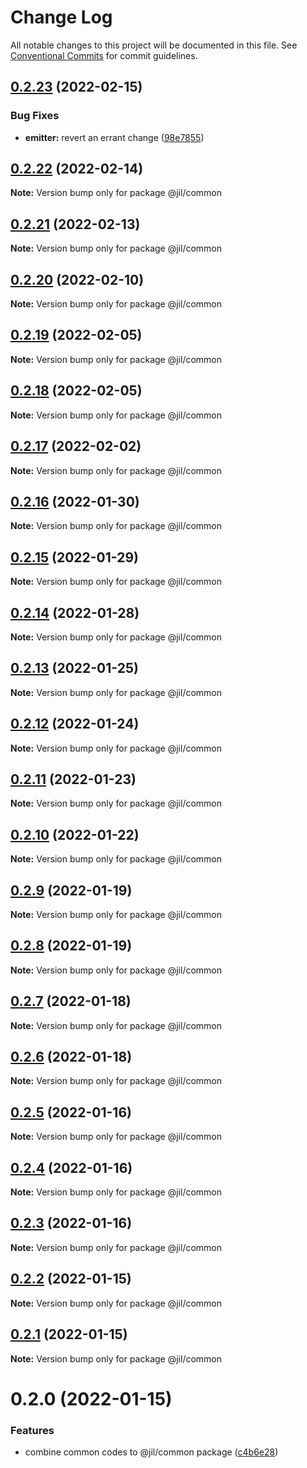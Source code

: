# Change Log

All notable changes to this project will be documented in this file.
See [Conventional Commits](https://conventionalcommits.org) for commit guidelines.

## [0.2.23](https://github.com/jiljs/jil/compare/@jil/common@0.2.22...@jil/common@0.2.23) (2022-02-15)


### Bug Fixes

* **emitter:** revert an errant change ([98e7855](https://github.com/jiljs/jil/commit/98e7855b810e4a3505785f72dc1ad52bf5ee3abb))





## [0.2.22](https://github.com/jiljs/jil/compare/@jil/common@0.2.21...@jil/common@0.2.22) (2022-02-14)

**Note:** Version bump only for package @jil/common





## [0.2.21](https://github.com/jiljs/jil/compare/@jil/common@0.2.20...@jil/common@0.2.21) (2022-02-13)

**Note:** Version bump only for package @jil/common





## [0.2.20](https://github.com/jiljs/jil/compare/@jil/common@0.2.19...@jil/common@0.2.20) (2022-02-10)

**Note:** Version bump only for package @jil/common





## [0.2.19](https://github.com/jiljs/jil/compare/@jil/common@0.2.18...@jil/common@0.2.19) (2022-02-05)

**Note:** Version bump only for package @jil/common





## [0.2.18](https://github.com/jiljs/jil/compare/@jil/common@0.2.17...@jil/common@0.2.18) (2022-02-05)

**Note:** Version bump only for package @jil/common





## [0.2.17](https://github.com/jiljs/jil/compare/@jil/common@0.2.16...@jil/common@0.2.17) (2022-02-02)

**Note:** Version bump only for package @jil/common





## [0.2.16](https://github.com/jiljs/jil/compare/@jil/common@0.2.15...@jil/common@0.2.16) (2022-01-30)

**Note:** Version bump only for package @jil/common





## [0.2.15](https://github.com/jiljs/jil/compare/@jil/common@0.2.14...@jil/common@0.2.15) (2022-01-29)

**Note:** Version bump only for package @jil/common





## [0.2.14](https://github.com/jiljs/jil/compare/@jil/common@0.2.13...@jil/common@0.2.14) (2022-01-28)

**Note:** Version bump only for package @jil/common





## [0.2.13](https://github.com/jiljs/jil/compare/@jil/common@0.2.12...@jil/common@0.2.13) (2022-01-25)

**Note:** Version bump only for package @jil/common





## [0.2.12](https://github.com/jiljs/jil/compare/@jil/common@0.2.11...@jil/common@0.2.12) (2022-01-24)

**Note:** Version bump only for package @jil/common





## [0.2.11](https://github.com/jiljs/jil/compare/@jil/common@0.2.10...@jil/common@0.2.11) (2022-01-23)

**Note:** Version bump only for package @jil/common





## [0.2.10](https://github.com/jiljs/jil/compare/@jil/common@0.2.9...@jil/common@0.2.10) (2022-01-22)

**Note:** Version bump only for package @jil/common





## [0.2.9](https://github.com/jiljs/jil/compare/@jil/common@0.2.8...@jil/common@0.2.9) (2022-01-19)

**Note:** Version bump only for package @jil/common





## [0.2.8](https://github.com/jiljs/jil/compare/@jil/common@0.2.7...@jil/common@0.2.8) (2022-01-19)

**Note:** Version bump only for package @jil/common





## [0.2.7](https://github.com/jiljs/jil/compare/@jil/common@0.2.6...@jil/common@0.2.7) (2022-01-18)

**Note:** Version bump only for package @jil/common





## [0.2.6](https://github.com/jiljs/jil/compare/@jil/common@0.2.5...@jil/common@0.2.6) (2022-01-18)

**Note:** Version bump only for package @jil/common





## [0.2.5](https://github.com/jiljs/jil/compare/@jil/common@0.2.4...@jil/common@0.2.5) (2022-01-16)

**Note:** Version bump only for package @jil/common





## [0.2.4](https://github.com/jiljs/jil/compare/@jil/common@0.2.3...@jil/common@0.2.4) (2022-01-16)

**Note:** Version bump only for package @jil/common





## [0.2.3](https://github.com/jiljs/jil/compare/@jil/common@0.2.2...@jil/common@0.2.3) (2022-01-16)

**Note:** Version bump only for package @jil/common





## [0.2.2](https://github.com/jiljs/jil/compare/@jil/common@0.2.1...@jil/common@0.2.2) (2022-01-15)

**Note:** Version bump only for package @jil/common





## [0.2.1](https://github.com/jiljs/jil/compare/@jil/common@0.2.0...@jil/common@0.2.1) (2022-01-15)

**Note:** Version bump only for package @jil/common





# 0.2.0 (2022-01-15)


### Features

* combine common codes to @jil/common package ([c4b6e28](https://github.com/jiljs/jil/commit/c4b6e286ddfcbee22843dd2087509fa04a478254))
